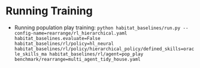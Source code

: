 # Running Training

* Running population play training: `python habitat_baselines/run.py --config-name=rearrange/rl_hierarchical.yaml habitat_baselines.evaluate=False habitat_baselines/rl/policy=hl_neural habitat_baselines/rl/policy/hierarchical_policy/defined_skills=oracle_skills_ma habitat_baselines/rl/agent=pop_play benchmark/rearrange=multi_agent_tidy_house.yaml`
